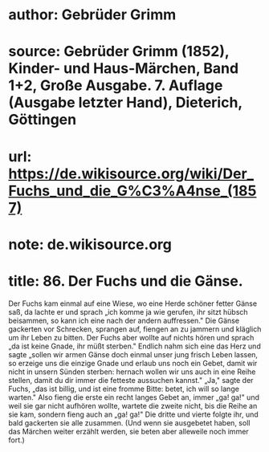 # author: Gebrüder Grimm
# source: Gebrüder Grimm (1852), Kinder- und Haus-Märchen, Band 1+2, Große Ausgabe. 7. Auflage (Ausgabe letzter Hand), Dieterich, Göttingen
# url: https://de.wikisource.org/wiki/Der_Fuchs_und_die_G%C3%A4nse_(1857)
# note: de.wikisource.org
# title: 86. Der Fuchs und die Gänse.

Der Fuchs kam einmal auf eine Wiese, wo eine Herde schöner fetter Gänse saß, da lachte er und sprach „ich komme ja wie gerufen, ihr sitzt hübsch beisammen, so kann ich eine nach der andern auffressen." Die Gänse gackerten vor Schrecken, sprangen auf, fiengen an zu jammern und kläglich um ihr Leben zu bitten. Der Fuchs aber wollte auf nichts hören und sprach „da ist keine Gnade, ihr müßt sterben." Endlich nahm sich eine das Herz und sagte „sollen wir armen Gänse doch einmal unser jung frisch Leben lassen, so erzeige uns die einzige Gnade und erlaub uns noch ein Gebet, damit wir nicht in unsern Sünden sterben: hernach wollen wir uns auch in eine Reihe stellen, damit du dir immer die fetteste aussuchen kannst." „Ja," sagte der Fuchs, „das ist billig, und ist eine fromme Bitte: betet, ich will so lange warten." Also fieng die erste ein recht langes Gebet an, immer „ga! ga!" und weil sie gar nicht aufhören wollte, wartete die zweite nicht, bis die Reihe an sie kam, sondern fieng auch an „ga! ga!" Die dritte und vierte folgte ihr, und bald gackerten sie alle zusammen. (Und wenn sie ausgebetet haben, soll das Märchen weiter erzählt werden, sie beten aber alleweile noch immer fort.) 

